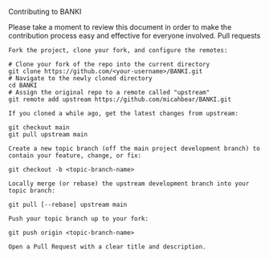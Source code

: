 Contributing to BANKI

Please take a moment to review this document in order to make the contribution process easy and effective for everyone involved.
Pull requests

    Fork the project, clone your fork, and configure the remotes:

    # Clone your fork of the repo into the current directory
    git clone https://github.com/<your-username>/BANKI.git
    # Navigate to the newly cloned directory
    cd BANKI
    # Assign the original repo to a remote called "upstream"
    git remote add upstream https://github.com/micahbear/BANKI.git

    If you cloned a while ago, get the latest changes from upstream:

    git checkout main
    git pull upstream main

    Create a new topic branch (off the main project development branch) to contain your feature, change, or fix:

    git checkout -b <topic-branch-name>

    Locally merge (or rebase) the upstream development branch into your topic branch:

    git pull [--rebase] upstream main

    Push your topic branch up to your fork:

    git push origin <topic-branch-name>

    Open a Pull Request with a clear title and description.
